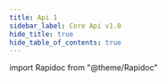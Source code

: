 ```yaml
---
title: Api 1
sidebar_label: Core Api v1.0
hide_title: true
hide_table_of_contents: true
---
```


import Rapidoc from "@theme/Rapidoc"

<Rapidoc apiUrl="/v1.0/migrationProxy">
</Rapidoc>

